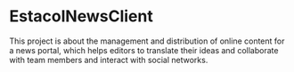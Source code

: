 # EstacolNewsClient
This project is about the management and distribution of online content for a news portal, which helps editors to translate their ideas and collaborate with team members and interact with social networks.
